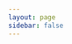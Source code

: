 ```yaml
---
layout: page
sidebar: false
---
```


<script setup>
import { ref, onMounted } from 'vue';
import MarkMap from './MarkMap.vue';

const markdown = ref('');
const isLoaded = ref(false);

onMounted(async () => {
  const response = await fetch('/markmap.md');
  markdown.value = await response.text();
  console.log(markdown.value);
  isLoaded.value = true;
});
</script>

<div v-if="isLoaded">
    <MarkMap :markdown="markdown" />
</div>
